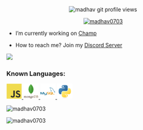 <p align="center"> <img src="https://komarev.com/ghpvc/?username=madhav0703&label=Profile%20views&color=0e75b6&style=flat" alt="madhav git profile views" /> </p>

<p align="center"> <a href="https://github.com/ryo-ma/github-profile-trophy"><img src="https://github-profile-trophy.vercel.app/?username=madhav0703" alt="madhav0703" /></a> </p>


- I’m currently working on [Champ](https://discord.com/oauth2/authorize?client_id=929742763036123138&permissions=2113268958&redirect_uri=https://discord.gg/p3WJ5gcdBY&response_type=code&scope=bot+applications.commands)

-  How to reach me? Join my [Discord Server](https://discord.gg/2YhzqSwvsc)




<a href="https://discord.gg/NEyJxM7G7f" target="blank"><img src="https://discord.c99.nl/widget/theme-1/995000644660383764.png"></a>

<h3 align="left"><b>Known Languages: </b> </h3>
<p align="left">  <a href="https://developer.mozilla.org/en-US/docs/Web/JavaScript" target="_blank"> <img src="https://raw.githubusercontent.com/devicons/devicon/master/icons/javascript/javascript-original.svg" alt="javascript" width="40" height="40"/> </a> <a href="https://www.mongodb.com/" target="_blank"> <img src="https://raw.githubusercontent.com/devicons/devicon/master/icons/mongodb/mongodb-original-wordmark.svg" alt="mongodb" width="40" height="40"/> </a> <a href="https://www.mysql.com/" target="_blank"> <img src="https://raw.githubusercontent.com/devicons/devicon/master/icons/mysql/mysql-original-wordmark.svg" alt="mysql" width="40" height="40"/> </a> <a href="https://www.python.org" target="_blank"> <img src="https://raw.githubusercontent.com/devicons/devicon/master/icons/python/python-original.svg" alt="python" width="40" height="40"/>  </a> </p>


<p><img src="https://github-readme-stats.vercel.app/api?username=Madhav703&show_icons=true&locale=en&theme=dark" alt="madhav0703" /></p>
<p><img src="https://github-readme-streak-stats.herokuapp.com/?user=Madhav703&theme=dark" alt="madhav0703" /></p>

